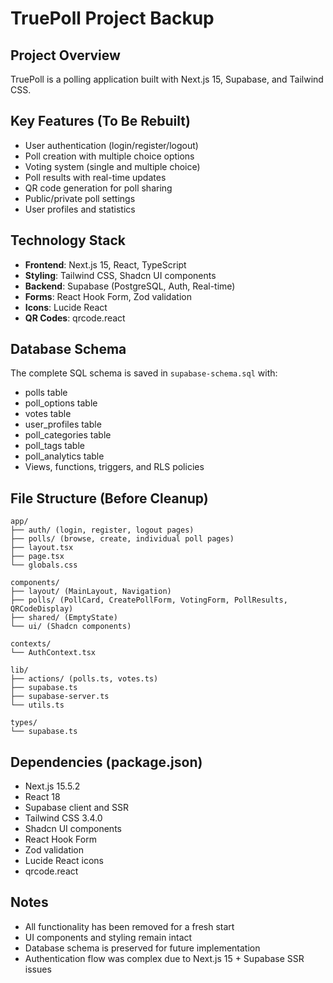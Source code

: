 # TruePoll Project Backup

## Project Overview
TruePoll is a polling application built with Next.js 15, Supabase, and Tailwind CSS.

## Key Features (To Be Rebuilt)
- User authentication (login/register/logout)
- Poll creation with multiple choice options
- Voting system (single and multiple choice)
- Poll results with real-time updates
- QR code generation for poll sharing
- Public/private poll settings
- User profiles and statistics

## Technology Stack
- **Frontend**: Next.js 15, React, TypeScript
- **Styling**: Tailwind CSS, Shadcn UI components
- **Backend**: Supabase (PostgreSQL, Auth, Real-time)
- **Forms**: React Hook Form, Zod validation
- **Icons**: Lucide React
- **QR Codes**: qrcode.react

## Database Schema
The complete SQL schema is saved in `supabase-schema.sql` with:
- polls table
- poll_options table  
- votes table
- user_profiles table
- poll_categories table
- poll_tags table
- poll_analytics table
- Views, functions, triggers, and RLS policies

## File Structure (Before Cleanup)
```
app/
├── auth/ (login, register, logout pages)
├── polls/ (browse, create, individual poll pages)
├── layout.tsx
├── page.tsx
└── globals.css

components/
├── layout/ (MainLayout, Navigation)
├── polls/ (PollCard, CreatePollForm, VotingForm, PollResults, QRCodeDisplay)
├── shared/ (EmptyState)
└── ui/ (Shadcn components)

contexts/
└── AuthContext.tsx

lib/
├── actions/ (polls.ts, votes.ts)
├── supabase.ts
├── supabase-server.ts
└── utils.ts

types/
└── supabase.ts
```

## Dependencies (package.json)
- Next.js 15.5.2
- React 18
- Supabase client and SSR
- Tailwind CSS 3.4.0
- Shadcn UI components
- React Hook Form
- Zod validation
- Lucide React icons
- qrcode.react

## Notes
- All functionality has been removed for a fresh start
- UI components and styling remain intact
- Database schema is preserved for future implementation
- Authentication flow was complex due to Next.js 15 + Supabase SSR issues
